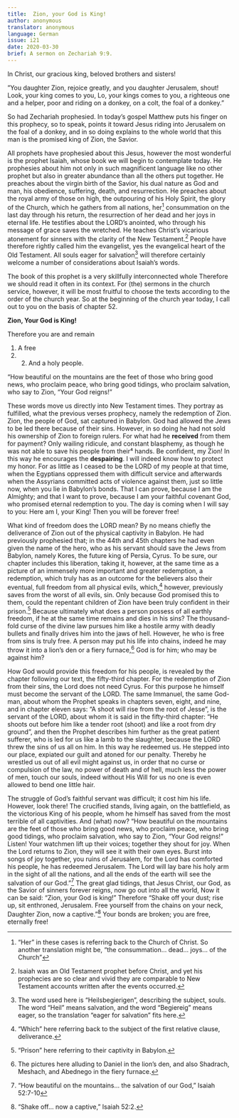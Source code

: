 ```yaml
---
title:  Zion, your God is King! 
author: anonymous
translator: anonymous
language: German
issue: i21
date: 2020-03-30
brief: A sermon on Zechariah 9:9.
---
```


In Christ, our gracious king, beloved brothers and sisters!

”You daughter Zion, rejoice greatly, and you daughter Jerusalem, shout! Look, your king comes to you, Lo, your kings comes to you, a righteous one and a helper, poor and riding on a donkey, on a colt, the foal of a donkey.”

So had Zechariah prophesied. In today’s gospel Matthew puts his finger on this prophecy, so to speak, points it toward Jesus riding into Jerusalem on the foal of a donkey, and in so doing explains to the whole world that this man is the promised king of Zion, the Savior.

All prophets have prophesied about this Jesus, however the most wonderful is the prophet Isaiah, whose book we will begin to contemplate today. He prophesies about him not only in such magnificent language like no other prophet but also in greater abundance than all the others put together. He preaches about the virgin birth of the Savior, his dual nature as God and man, his obedience, suffering, death, and resurrection. He preaches about the royal army of those on high, the outpouring of his Holy Spirit, the glory of the Church, which he gathers from all nations, her[^her] consummation on the last day through his return, the resurrection of her dead and her joys in eternal life. He testifies about the LORD’s anointed, who through his message of grace saves the wretched. He teaches Christ’s vicarious atonement for sinners with the clarity of the New Testament.[^NT] People have therefore rightly called him the evangelist, yes the evangelical heart of the Old Testament. All souls eager for salvation[^salvation] will therefore certainly welcome a number of considerations about Isaiah’s words.

[^her]: “Her” in these cases is referring back to the Church of Christ. So another translation might be, “the consummation… dead… joys... of the Church” 
[^NT]: Isaiah was an Old Testament prophet before Christ, and yet his prophecies are so clear and vivid they are comparable to New Testament accounts written after the events occurred. 
[^salvation]: The word used here is “Heilsbegierigen”, describing the subject, souls. The word “Heil” means salvation, and the word “Begiereig” means eager, so the translation “eager for salvation” fits here.

The book of this prophet is a very skillfully interconnected whole Therefore we should read it often in its context. For (the) sermons in the church service, however, it will be most fruitful to choose the texts according to the order of the church year. So at the beginning of the church year today, I call out to you on the basis of chapter 52.

**Zion, Your God is King!**

Therefore you are and remain

1. A free
2. 2. And a holy people.

“How beautiful on the mountains are the feet of those who bring good news, who proclaim peace, who bring good tidings, who proclaim salvation, who say to Zion, “Your God reigns!”

These words move us directly into New Testament times. They portray as fulfilled, what the previous verses prophecy, namely the redemption of Zion. Zion, the people of God, sat captured in Babylon. God had allowed the Jews to be led there because of their sins. However, in so doing he had not sold his ownership of Zion to foreign rulers. For what had he **received** from them for payment? Only wailing ridicule, and constant blasphemy, as though he was not able to save his people from their⁴ hands. Be confident, my Zion! In this way he encourages the **despairing**. I will indeed know how to protect my honor. For as little as I ceased to be the LORD of my people at that time, when the Egyptians oppressed them with difficult service and afterwards when the Assyrians committed acts of violence against them, just so little now, when you lie in Babylon’s bonds. That I can prove, because I am the Almighty; and that I want to prove, because I am your faithful covenant God, who promised eternal redemption to you. The day is coming when I will say to you: Here am I, your King! Then you will be forever free!

What kind of freedom does the LORD mean? By no means chiefly the deliverance of Zion out of the physical captivity in Babylon. He had previously prophesied that; in the 44th and 45th chapters he had even given the name of the hero, who as his servant should save the Jews from Babylon, namely Kores, the future king of Persia, Cyrus. To be sure, our chapter includes this liberation, taking it, however, at the same time as a picture of an immensely more important and greater redemption, a redemption, which truly has as an outcome for the believers also their eventual, full freedom from all physical evils, which,[^which] however, previously saves from the worst of all evils, sin. Only because God promised this to them, could the repentant children of Zion have been truly confident in their prison.[^prison] Because ultimately what does a person possess of all earthly freedom, if he at the same time remains and dies in his sins? The thousand-fold curse of the divine law pursues him like a hostile army with deadly bullets and finally drives him into the jaws of hell. However, he who is free from sins is truly free. A person may put his life into chains, indeed he may throw it into a lion’s den or a fiery furnace,[^furnace] God is for him; who may be against him?

[^which]: “Which” here referring back to the subject of the first relative clause, deliverance.
[^prison]: “Prison” here referring to their captivity in Babylon.
[^furnace]: The pictures here alluding to Daniel in the lion’s den, and also Shadrach, Meshach, and Abednego in the fiery furnace.
[^him]: “God is for him… against him,” a reference to Romans 8:31b.

How God would provide this freedom for his people, is revealed by the chapter following our text, the fifty-third chapter. For the redemption of Zion from their sins, the Lord does not need Cyrus. For this purpose he himself must become the servant of the LORD. The same Immanuel, the same God-man, about whom the Prophet speaks in chapters seven, eight, and nine, and in chapter eleven says: “A shoot will rise from the root of Jesse”, is the servant of the LORD, about whom it is said in the fifty-third chapter: “He shoots out before him like a tender root (shoot) and like a root from dry ground”, and then the Prophet describes him further as the great patient sufferer, who is led for us like a lamb to the slaughter, because the LORD threw the sins of us all on him. In this way he redeemed us. He stepped into our place, expiated our guilt and atoned for our penalty. Thereby he wrestled us out of all evil might against us, in order that no curse or compulsion of the law, no power of death and of hell, much less the power of men, touch our souls, indeed without His Will for us no one is even allowed to bend one little hair.

The struggle of God’s faithful servant was difficult; it cost him his life. However, look there! The crucified stands, living again, on the battlefield, as the victorious King of his people, whom he himself has saved from the most terrible of all captivities. And (what) now? “How beautiful on the mountains are the feet of those who bring good news, who proclaim peace, who bring good tidings, who proclaim salvation, who say to Zion, “Your God reigns!” Listen! Your watchmen lift up their voices; together they shout for joy. When the Lord returns to Zion, they will see it with their own eyes. Burst into songs of joy together, you ruins of Jerusalem, for the Lord has comforted his people, he has redeemed Jerusalem. The Lord will lay bare his holy arm in the sight of all the nations, and all the ends of the earth will see the salvation of our God.”[^beautiful] The great glad tidings, that Jesus Christ, our God, as the Savior of sinners forever reigns, now go out into all the world, Now it can be said: “Zion, your God is king!” Therefore “Shake off your dust; rise up, sit enthroned, Jerusalem. Free yourself from the chains on your neck, Daughter Zion, now a captive.”[^captive] Your bonds are broken; you are free, eternally free!

[^beautiful]: “How beautiful on the mountains… the salvation of our God,” Isaiah 52:7-10
[^captive]: “Shake off… now a captive,” Isaiah 52:2.